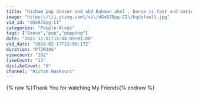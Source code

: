 ```yaml
---
title: "Hicham pop danser and abd Rahman akel , Dance is fast and varied"
image: "https:\/\/i.ytimg.com\/vi\/dGm9J8pg-CI\/hqdefault.jpg"
vid_id: "dGm9J8pg-CI"
categories: "People-Blogs"
tags: ["Dance","pop","popping"]
date: "2021-11-01T15:48:09+03:00"
vid_date: "2018-02-17T22:08:17Z"
duration: "PT2M38S"
viewcount: "102"
likeCount: "13"
dislikeCount: "0"
channel: "Hicham Haskouri"
---
```

{% raw %}Thank You for watching My Friends{% endraw %}
